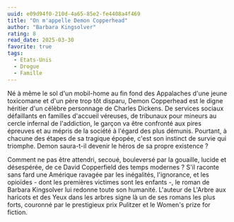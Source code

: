 ```yaml
---
uuid: e09d94f0-210d-4a65-85e2-fe4408a4f469
title: "On m'appelle Demon Copperhead"
author: "Barbara Kingsolver"
rating: 8
read_date: 2025-03-30
favorite: true
tags:
  - Etats-Unis
  - Drogue
  - Famille
---
```


Né à même le sol d'un mobil-home au fin fond des Appalaches d'une jeune toxicomane et d'un père trop tôt disparu, Demon Copperhead est le digne héritier d'un célèbre personnage de Charles Dickens. De services sociaux défaillants en familles d'accueil véreuses, de tribunaux pour mineurs au cercle infernal de l'addiction, le garçon va être confronté aux pires épreuves et au mépris de la société à l'égard des plus démunis. Pourtant, à chacune des étapes de sa tragique épopée, c'est son instinct de survie qui triomphe. Demon saura-t-il devenir le héros de sa propre existence ?

Comment ne pas être attendri, secoué, bouleversé par la gouaille, lucide et désespérée, de ce David Copperfield des temps modernes ? S'il raconte sans fard une Amérique ravagée par les inégalités, l'ignorance, et les opioïdes - dont les premières victimes sont les enfants -, le roman de Barbara Kingsolver lui redonne toute son humanité. L'auteur de L'Arbre aux haricots et des Yeux dans les arbres signe là un de ses romans les plus forts, couronné par le prestigieux prix Pulitzer et le Women's prize for fiction.

